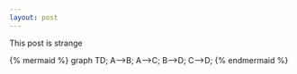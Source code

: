 ```yaml
---
layout: post
---
```


This post is strange

{% mermaid %}
graph TD;
    A-->B;
    A-->C;
    B-->D;
    C-->D;
{% endmermaid %}
